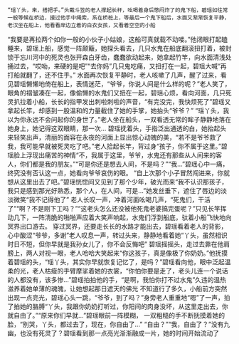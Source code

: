     “瑶丫头，来，搭把手。”头戴斗笠的老人撑起长杆，吆喝着身后憋闷炸了的鬼下船，碧瑶如往常一般等候在桥边，接过他手中绳索，系在桥桩上，等最后一个鬼下船后，水面又渐渐恢复平静，老汉坐在船上，他看看岸边立着的白衣女孩，又看着空空的小船
   “我要是再拉两个如你一般的小伙子小姑娘，这船可真就载不动喽。”他闭眼打起瞌睡来，碧瑶上船，感觉一阵颠簸，她探头看去，几只水鬼在船底翻滚扭打着，被封锁于忘川河中的死灵也张开森白牙齿，蠢蠢欲动起来，她拿起竹竿，向水面清浅处捅过去，“哎呦，来硬的是吧”“去你妈”几只鬼吃痛，又扭打在一起，碧瑶大喊“再打船就翻了，还不住手。”
      水面再次恢复平静时，老人咳嗽了几声，醒了过来，看见碧瑶懒懒地倚在船上，表情迷茫，“爷爷，你说人间是什么样的呢？”老人笑了，眼角的褶皱凑在一起，像偷懒的水鬼们又扭在一起，碧瑶心烦，看向河面，几只死灵扒拉着小船，长长的指甲发出刺啦刺啦的声音，“有完没完，我快烦死了”碧瑶又拿起长竿，却感到一股温和的力量截住了她的手掌，她抬头“爷爷？”
  “瑶丫头，我以为你永远不会问起你的身世了。”老人坐在船头，一双看透无常的眸子静静地落在她身上，她记得这双眼睛，那一次…
     碧瑶抚着头，手指泛出通透的白，她抬起头来轻笑出声，清丽的面容在永夜的河面上显出惊心动魄的美，“若不是爷爷救了我，我可能早就被死灵吃了吧。”老人拾起长竿，背过身“孩子，你不属于这里。”碧瑶脸上浮现出痛苦的神情“不，我属于这里，爷爷，水鬼还有那些从人间来的客人，你们都是我的朋友。”“可是你还是想去人间，不是吗？”“我…”碧瑶心中一痛，终究没有否认这一点，她看向爷爷哀伤的眼。
   “自上次那个小子冒然闯进来，你就想从这里出去了吧。”碧瑶恍惚间又见到了那个少年，破光而来“我不认识那孩子，我只是感到那光好熟悉，那个人，在人间，可是…”她发丝垂下，遮住了唇边的淡淡微笑“我不记得他了”
     老人长叹一声，冲着河面吆喝几声，“死鬼们，干活了”“啊？不是刚下工吗？”“这老头怎么还没被他死鬼老婆搞完蛋呢？”只见长竿挥动几下，一阵清脆的啪啪声应着大笑声响起，水鬼们浮到船底，驮着小船飞快地向冥界出口游去。
     穿过冥界，还要走长长的水路才能出去，碧瑶看着老人的背影，心中酸涩“爷爷，多谢”老人叹息一声，转过头来，静静地看着她“丫头，虽然相识时日不短，但你早就是我孙女儿了，你不会反悔吧”
      碧瑶摇摇头，走过去靠在他肩膀上，两人对视一眼，老人哈哈大笑起来“你这孩子，真是像极了你奶奶。”他抚摸着碧瑶的头，“瑶丫头，其实你早就恢复记忆了，是吗？”碧瑶看向他，眼中泛起温柔的光，老人枯瘦的手臂摩挲着她的衣裳，“你怕你要是走了，老头儿连一个说话的人都没有，该多惨…”碧瑶拍拍他的手，“是啊，我怕你打不过水鬼”久违的温热滋养着她单薄的魂魄，让她想起那日遮天的佛光
     不知道行了多久，小船前方突然出现一点亮光，碧瑶心头一跳，“爷爷，到了吗？”身旁老人重重地“嗯”了一声，拍了拍她的胳膊“丫头，我跟你奶奶打听过，你阳间的肉身没坏，从这里走出去，你就自由了。”“原来你们早就…”碧瑶眼前一阵模糊，
     一双粗糙的手不断抚摸着她的脸，“别哭，丫头，都过去了，现在，你自由了…”
   “自由？”“我，自由了？”没有九幽，也没有死灵了？碧瑶看到那一点亮光渐渐融成一片，她的时间开始流动了
      

      
  
